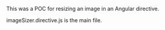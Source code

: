 This was a POC for resizing an image in an Angular directive.  

imageSizer.directive.js is the main file.
